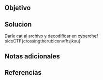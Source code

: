 ## Objetivo

## Solucion
Darle cat al archivo y decodificar en cyberchef
picoCTF{crossingtherubiconvfhsjkou}
## Notas adicionales

## Referencias